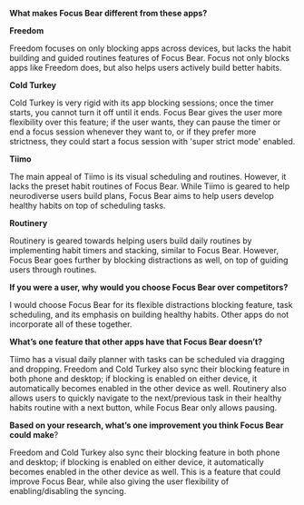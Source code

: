 
**What makes Focus Bear different from these apps?**

**Freedom**

Freedom focuses on only blocking apps across devices, but lacks the habit building and guided routines features of Focus Bear. Focus not only blocks apps like Freedom does, but also helps users actively build better habits.

**Cold Turkey**

Cold Turkey is very rigid with its app blocking sessions; once the timer starts, you cannot turn it off until it ends. Focus Bear gives the user more flexibility over this feature; if the user wants, they can pause the timer or end a focus session whenever they want to, or if they prefer more strictness, they could start a focus session with 'super strict mode' enabled.

**Tiimo**

The main appeal of Tiimo is its visual scheduling and routines. However, it lacks the preset habit routines of Focus Bear. While Tiimo is geared to help neurodiverse users build plans, Focus Bear aims to help users develop healthy habits on top of scheduling tasks.

**Routinery**

Routinery is geared towards helping users build daily routines by implementing habit timers and stacking, similar to Focus Bear. However, Focus Bear goes further by blocking distractions as well, on top of guiding users through routines.

**If you were a user, why would you choose Focus Bear over competitors?**

I would choose Focus Bear for its flexible distractions blocking feature, task scheduling, and its emphasis on building healthy habits. Other apps do not incorporate all of these together.

**What’s one feature that other apps have that Focus Bear doesn’t?**

Tiimo has a visual daily planner with tasks can be scheduled via dragging and dropping. Freedom and Cold Turkey also sync their blocking feature in both phone and desktop; if blocking is enabled on either device, it automatically becomes enabled in the other device as well. Routinery also allows users to quickly navigate to the next/previous task in their healthy habits routine with a next button, while Focus Bear only allows pausing.

**Based on your research, what’s one improvement you think Focus Bear could make**?

Freedom and Cold Turkey also sync their blocking feature in both phone and desktop; if blocking is enabled on either device, it automatically becomes enabled in the other device as well. This is a feature that could improve Focus Bear, while also giving the user flexibility of enabling/disabling the syncing.